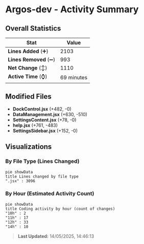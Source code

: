 # Argos-dev - Activity Summary 

## Overall Statistics

| Stat                   | Value                                                             |
| ---------------------- | ----------------------------------------------------------------- |
| **Lines Added** (➕)   | 2103                                          |
| **Lines Removed** (➖) | 993                                        |
| **Net Change** (↕)    | 1110                |
| **Active Time** (⌚)   | 69 minutes |


## Modified Files
- **DockControl.jsx** (+482, -0)
- **DataManagement.jsx** (+630, -510)
- **SettingsContent.jsx** (+78, -0)
- **help.jsx** (+761, -483)
- **SettingsSidebar.jsx** (+152, -0)

## Visualizations

### By File Type (Lines Changed)

```mermaid
pie showData
title Lines changed by file type
".jsx" : 3096
```

### By Hour (Estimated Activity Count)

```mermaid
pie showData
title Coding activity by hour (count of changes)
"10h" : 2
"11h" : 17
"12h" : 33
"14h" : 10
```


> **Last Updated:** 14/05/2025, 14:46:13